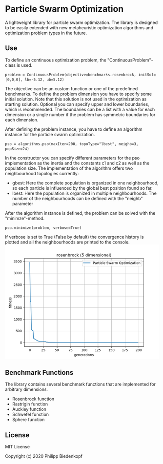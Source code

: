 # Particle Swarm Optimization 
A lightweight library for particle swarm optimization. The library is designed to be easily extended 
with new metaheuristic optimization algorithms and optimization problem types in the future.

## Use
To define an continuous optimization problem, the "ContinuousProblem"-class is used. 
```
problem = ContinuousProblem(objective=benchmarks.rosenbrock, initSol=[0,0,0], lb=-5.12, ub=5.12)
```
The objective can be an custom function or one of the predefined benchmarks. To define the problem 
dimension you have to specify some initial solution. Note that this solution is not used in the 
optimization as starting solution. Optional you can specify upper and lower boundaries, which is 
recommended. The boundaries can be a list with a value for each dimension or a single number if the 
problem has symmetric boundaries for each dimension.

After defining the problem instance, you have to define an algorithm instance for the particle swarm 
optimization.
```
pso = algorithms.pso(maxIter=200, topoType="lbest", neighb=3, popSize=24)
```
In the constructor you can specify different parameters for the pso implementation as the inertia and the 
constants c1 and c2 as well as the population size.
The implementation of the algorithm offers two neighbourhood topologies currently:
- gbest: Here the complete population is organized in one neighbourhood, so each particle is influenced 
by the global best position found so far.
- lbest: Here the population is organized in multiple neighbourhoods. The number of the neighbourhoods
can be defined with the "neighb" parameter

After the algorithm instance is defined, the problem can be solved with the "minimze"-method.
```
pso.minimize(problem, verbose=True)
```
If verbose is set to True (False by default) the convergence history is plotted and all the neighbourhoods 
are printed to the console.
![Alt text](./Result_Rosenbrock_5_dimensional.png?raw=true "Title")

## Benchmark Functions
The library contains several benchmark functions that are implemented for arbitrary dimensions.
- Rosenbrock function
- Rastrigin function
- Auckley function
- Schwefel function
- Sphere function

## License
MIT License

Copyright (c) 2020 Philipp Biedenkopf
